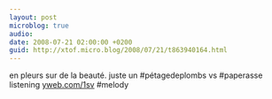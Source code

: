 ```yaml
---
layout: post
microblog: true
audio: 
date: 2008-07-21 02:00:00 +0200
guid: http://xtof.micro.blog/2008/07/21/t863940164.html
---
```

en pleurs sur de la beauté. juste un #pétagedeplombs vs #paperasse  listening [yweb.com/1sv](http://yweb.com/1sv) #melody
